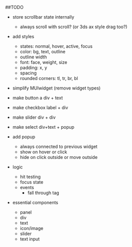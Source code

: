 ##TODO

- store scrollbar state internally
  - always scroll with scroll? (or 3ds ax style drag too?)

- add styles
  - states: normal, hover, active, focus
  - color: bg, text, outline
  - outline width
  - font: face, weight, size
  - padding: x, y
  - spacing
  - rounded corners: tl, tr, br, bl

- simplify MUIwidget (remove widget types)

- make button a div + text
- make checkbox label + div
- make slider div + div
- make select div+text + popup

- add popup
  - always connected to previous widget
  - show on hover or click
  - hide on click outside or move outside

- logic
  - hit testing
  - focus state
  - events
    - fall through tag

- essential components
  - panel
  - div
  - text
  - icon/image
  - slider
  - text input